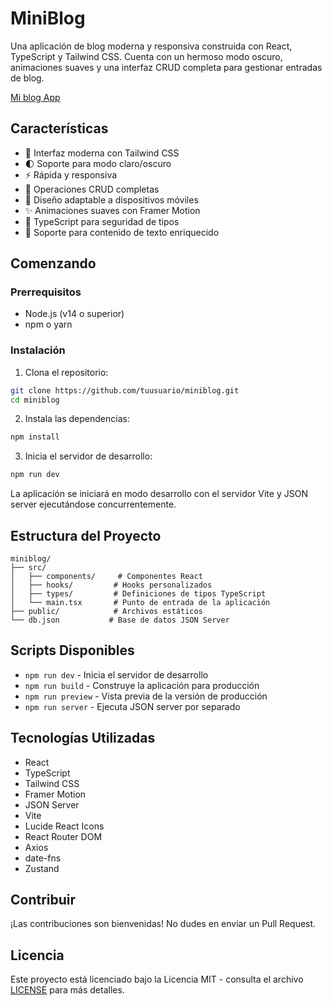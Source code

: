 # MiniBlog

Una aplicación de blog moderna y responsiva construida con React, TypeScript y Tailwind CSS. Cuenta con un hermoso modo oscuro, animaciones suaves y una interfaz CRUD completa para gestionar entradas de blog.

[Mi blog App](https://miblog-app.netlify.app/)

## Características

- 🎨 Interfaz moderna con Tailwind CSS
- 🌓 Soporte para modo claro/oscuro
- ⚡ Rápida y responsiva
- 🔄 Operaciones CRUD completas
- 📱 Diseño adaptable a dispositivos móviles
- ✨ Animaciones suaves con Framer Motion
- 🎯 TypeScript para seguridad de tipos
- 📝 Soporte para contenido de texto enriquecido

## Comenzando

### Prerrequisitos

- Node.js (v14 o superior)
- npm o yarn

### Instalación

1. Clona el repositorio:
```bash
git clone https://github.com/tuusuario/miniblog.git
cd miniblog
```

2. Instala las dependencias:
```bash
npm install
```

3. Inicia el servidor de desarrollo:
```bash
npm run dev
```

La aplicación se iniciará en modo desarrollo con el servidor Vite y JSON server ejecutándose concurrentemente.

## Estructura del Proyecto

```
miniblog/
├── src/
│   ├── components/     # Componentes React
│   ├── hooks/         # Hooks personalizados
│   ├── types/         # Definiciones de tipos TypeScript
│   └── main.tsx       # Punto de entrada de la aplicación
├── public/            # Archivos estáticos
└── db.json           # Base de datos JSON Server
```

## Scripts Disponibles

- `npm run dev` - Inicia el servidor de desarrollo
- `npm run build` - Construye la aplicación para producción
- `npm run preview` - Vista previa de la versión de producción
- `npm run server` - Ejecuta JSON server por separado

## Tecnologías Utilizadas

- React
- TypeScript
- Tailwind CSS
- Framer Motion
- JSON Server
- Vite
- Lucide React Icons
- React Router DOM
- Axios
- date-fns
- Zustand

## Contribuir

¡Las contribuciones son bienvenidas! No dudes en enviar un Pull Request.

## Licencia

Este proyecto está licenciado bajo la Licencia MIT - consulta el archivo [LICENSE](LICENSE) para más detalles.